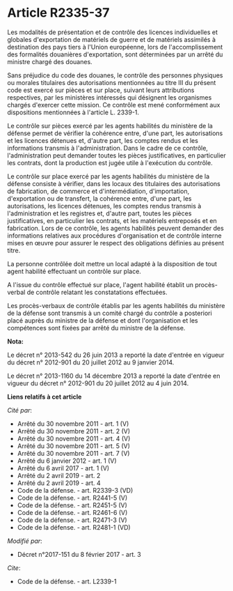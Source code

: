 # Article R2335-37

Les modalités de présentation et de contrôle des licences individuelles et globales d'exportation de matériels de guerre et
de matériels assimilés à destination des pays tiers à l'Union européenne, lors de l'accomplissement des formalités douanières
d'exportation, sont déterminées par un arrêté du ministre chargé des douanes. 

Sans préjudice du code des douanes, le contrôle des personnes physiques ou morales titulaires des autorisations mentionnées
au titre III du présent code est exercé sur pièces et sur place, suivant leurs attributions respectives, par les ministères
intéressés qui désignent les organismes chargés d'exercer cette mission. Ce contrôle est mené conformément aux dispositions
mentionnées à l'article L. 2339-1. 

Le contrôle sur pièces exercé par les agents habilités du ministère de la défense permet de vérifier la cohérence entre,
d'une part, les autorisations et les licences détenues et, d'autre part, les comptes rendus et les informations transmis à
l'administration. Dans le cadre de ce contrôle, l'administration peut demander toutes les pièces justificatives, en
particulier les contrats, dont la production est jugée utile à l'exécution du contrôle. 

Le contrôle sur place exercé par les agents habilités du ministère de la défense consiste à vérifier, dans les locaux des
titulaires des autorisations de fabrication, de commerce et d'intermédiation, d'importation, d'exportation ou de transfert,
la cohérence entre, d'une part, les autorisations, les licences détenues, les comptes rendus transmis à l'administration et
les registres et, d'autre part, toutes les pièces justificatives, en particulier les contrats, et les matériels entreposés et
en fabrication. Lors de ce contrôle, les agents habilités peuvent demander des informations relatives aux procédures
d'organisation et de contrôle interne mises en œuvre pour assurer le respect des obligations définies au présent titre.

La personne contrôlée doit mettre un local adapté à la disposition de tout agent habilité effectuant un contrôle sur place. 

A l'issue du contrôle effectué sur place, l'agent habilité établit un procès-verbal de contrôle relatant les constatations
effectuées. 

Les procès-verbaux de contrôle établis par les agents habilités du ministère de la défense sont transmis à un comité chargé
du contrôle a posteriori placé auprès du ministre de la défense et dont l'organisation et les compétences sont fixées par
arrêté du ministre de la défense.

**Nota:**

Le décret n° 2013-542 du 26 juin 2013 a reporté la date d'entrée en vigueur du décret n° 2012-901 du 20 juillet 2012 au 9
janvier 2014.

Le décret n° 2013-1160 du 14 décembre 2013 a reporté la date d'entrée en vigueur du décret n° 2012-901 du 20 juillet 2012 au
4 juin 2014.

**Liens relatifs à cet article**

_Cité par_:

  - Arrêté du 30 novembre 2011 - art. 1 (V)
  - Arrêté du 30 novembre 2011 - art. 2 (V)
  - Arrêté du 30 novembre 2011 - art. 4 (V)
  - Arrêté du 30 novembre 2011 - art. 5 (V)
  - Arrêté du 30 novembre 2011 - art. 7 (V)
  - Arrêté du 6 janvier 2012 - art. 1 (V)
  - Arrêté du 6 avril 2017 - art. 1 (V)
  - Arrêté du 2 avril 2019 - art. 2
  - Arrêté du 2 avril 2019 - art. 4
  - Code de la défense. - art. R2339-3 (VD)
  - Code de la défense. - art. R2441-5 (V)
  - Code de la défense. - art. R2451-5 (V)
  - Code de la défense. - art. R2461-6 (V)
  - Code de la défense. - art. R2471-3 (V)
  - Code de la défense. - art. R2481-1 (VD)

_Modifié par_:

  - Décret n°2017-151 du 8 février 2017 - art. 3

_Cite_:

  - Code de la défense. - art. L2339-1
